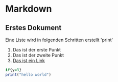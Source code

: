 # Markdown
## Erstes Dokument

Eine Liste wird in folgenden Schritten erstellt 'print'
1. Das ist der erste Punkt
2. Das ist der zweite Punkt
3. [Das ist ein Link](https://www.google.com)

```r
if{y=3}
print("hello world")
```

